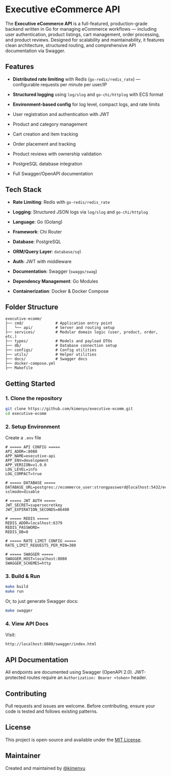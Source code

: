 # Executive eCommerce API

The **Executive eCommerce API** is a full-featured, production-grade backend written in Go for managing eCommerce workflows — including user authentication, product listings, cart management, order processing, and product reviews. Designed for scalability and maintainability, it features clean architecture, structured routing, and comprehensive API documentation via Swagger.

## Features

- **Distributed rate limiting** with Redis (`go-redis/redis_rate`) — configurable requests per minute per user/IP
- **Structured logging** using `log/slog` and `go-chi/httplog` with ECS format
- **Environment-based config** for log level, compact logs, and rate limits

- User registration and authentication with JWT
- Product and category management
- Cart creation and item tracking
- Order placement and tracking
- Product reviews with ownership validation
- PostgreSQL database integration
- Full Swagger/OpenAPI documentation

## Tech Stack

- **Rate Limiting**: Redis with `go-redis/redis_rate`
- **Logging**: Structured JSON logs via `log/slog` and `go-chi/httplog`

- **Language**: Go (Golang)
- **Framework**: Chi Router
- **Database**: PostgreSQL
- **ORM/Query Layer**: `database/sql`
- **Auth**: JWT with middleware
- **Documentation**: Swagger (`swaggo/swag`)
- **Dependency Management**: Go Modules
- **Containerization**: Docker & Docker Compose

## Folder Structure

```
executive-ecomm/
├── cmd/              # Application entry point
│   └── api/          # Server and routing setup
├── services/         # Modular domain logic (user, product, order, etc.)
├── types/            # Models and payload DTOs
├── db/               # Database connection setup
├── configs/          # Config utilities
├── utils/            # Helper utilities
├── docs/             # Swagger docs
├── docker-compose.yml
├── Makefile
```

## Getting Started

### 1. Clone the repository

```bash
git clone https://github.com/kimenyu/executive-ecomm.git
cd executive-ecomm
```

### 2. Setup Environment

Create a `.env` file

```
# ===== API CONFIG =====
API_ADDR=:8080
APP_NAME=executive-api
APP_ENV=development
APP_VERSION=v1.0.0
LOG_LEVEL=info
LOG_COMPACT=true

# ===== DATABASE =====
DATABASE_URL=postgres://ecommerce_user:strongpassword@localhost:5432/ecommerce?sslmode=disable

# ===== JWT AUTH =====
JWT_SECRET=supersecretkey
JWT_EXPIRATION_SECONDS=86400

# ===== REDIS =====
REDIS_ADDR=localhost:6379
REDIS_PASSWORD=
REDIS_DB=0

# ===== RATE LIMIT CONFIG =====
RATE_LIMIT_REQUESTS_PER_MIN=300

# ===== SWAGGER =====
SWAGGER_HOST=localhost:8080
SWAGGER_SCHEMES=http
```

### 3. Build & Run

```bash
make build
make run
```

Or, to just generate Swagger docs:

```bash
make swagger
```

### 4. View API Docs

Visit:

```
http://localhost:8080/swagger/index.html
```

## API Documentation

All endpoints are documented using Swagger (OpenAPI 2.0). JWT-protected routes require an `Authorization: Bearer <token>` header.

## Contributing

Pull requests and issues are welcome. Before contributing, ensure your code is tested and follows existing patterns.

## License

This project is open-source and available under the [MIT License](LICENSE).

## Maintainer

Created and maintained by [@kimenyu](https://github.com/kimenyu)
